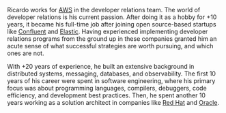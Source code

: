 Ricardo works for [AWS](https://aws.amazon.com) in the developer relations team. The world of developer relations is his current passion. After doing it as a hobby for +10 years, it became his full-time job after joining open source-based startups like [Confluent](https://www.confluent.io) and [Elastic](https://www.elastic.co). Having experienced implementing developer relations programs from the ground up in these companies granted him an acute sense of what successful strategies are worth pursuing, and which ones are not.

With +20 years of experience, he built an extensive background in distributed systems, messaging, databases, and observability. The first 10 years of his career were spent in software engineering, where his primary focus was about programming languages, compilers, debuggers, code efficiency, and development best practices. Then, he spent another 10 years working as a solution architect in companies like [Red Hat](https://www.redhat.com) and [Oracle](https://www.oracle.com).
